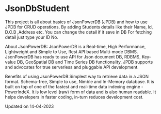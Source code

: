 # JsonDbStudent

This project is all about basics of JsonPowerDB (JPDB) and how to use JPDB for CRUD operations. By adding Students details like their Name, Id, D.O.B ,Address etc.
You can change the detail if it save in DB For fetching detail just type your ID No.

About JsonPowerDB:
JsonPowerDB is a Real-time, High Performance, Lightweight and Simple to Use, Rest API based Multi-mode DBMS. JsonPowerDB has ready to use API for Json document DB, RDBMS, Key-value DB, GeoSpatial DB and Time Series DB functionality. JPDB supports and advocates for true serverless and pluggable API development.

Benefits of using JsonPowerDB
Simplest way to retrieve data in a JSON format.
Schema-free, Simple to use, Nimble and In-Memory database.
It is built on top of one of the fastest and real-time data indexing engine - PowerIndeX.
It is low level (raw) form of data and is also human readable.
It helps developers in faster coding, in-turn reduces development cost.

Updated on 14-04-2023
